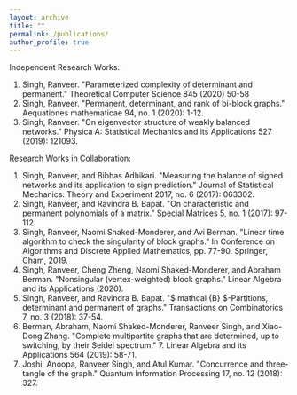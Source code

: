 ```yaml
---
layout: archive
title: ""
permalink: /publications/
author_profile: true
---
```



Independent Research Works:

1. Singh, Ranveer. "Parameterized complexity of  determinant and permanent." Theoretical Computer Science  845 (2020) 50-58
2. Singh, Ranveer. "Permanent, determinant, and rank of bi-block graphs." Aequationes mathematicae 94, no. 1 (2020): 1-12.  
3. Singh, Ranveer. "On eigenvector structure of weakly balanced networks." Physica A: Statistical Mechanics and its Applications 527 (2019): 121093. 

Research Works in Collaboration: 

1. Singh, Ranveer, and Bibhas Adhikari. "Measuring the balance of signed networks and its application to sign prediction." Journal of Statistical Mechanics: Theory and Experiment 2017, no. 6 (2017): 063302. 
2. Singh, Ranveer, and Ravindra B. Bapat. "On characteristic and permanent polynomials of a matrix." Special Matrices 5, no. 1 (2017): 97-112. 
3. Singh, Ranveer, Naomi Shaked-Monderer, and Avi Berman. "Linear time algorithm to check the singularity of block graphs." In Conference on Algorithms and Discrete Applied Mathematics, pp. 77-90. Springer, Cham, 2019. 
4. Singh, Ranveer, Cheng Zheng, Naomi Shaked-Monderer, and Abraham Berman. "Nonsingular (vertex-weighted) block graphs." Linear Algebra and its Applications (2020). 
5. Singh, Ranveer, and Ravindra B. Bapat. "$ mathcal {B} $-Partitions, determinant and permanent of graphs." Transactions on Combinatorics 7, no. 3 (2018): 37-54. 
6. Berman, Abraham, Naomi Shaked-Monderer, Ranveer Singh, and Xiao-Dong Zhang. "Complete multipartite graphs that are determined, up to switching, by their Seidel spectrum." 7. Linear Algebra and its Applications 564 (2019): 58-71. 
7. Joshi, Anoopa, Ranveer Singh, and Atul Kumar. "Concurrence and three-tangle of the graph." Quantum Information Processing 17, no. 12 (2018): 327. 
